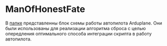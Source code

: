 # ManOfHonestFate

В [папке](https://github.com/Olscraft/ManOfHonestFate/tree/main/%D0%A1%D1%85%D0%B5%D0%BC%D0%B0%20%D1%80%D0%B0%D0%B1%D0%BE%D1%82%D1%8B%20%D0%A1%D0%90%D0%A3) представленны блок схемы работы автопилота Arduplane. Они были использованы для реализации алгоритма сброса с целью опередления оптимального способа интеграции скрипта в работу автопилота.
